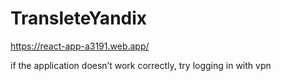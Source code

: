 # TransleteYandix
https://react-app-a3191.web.app/

if the application doesn’t work correctly, try logging in with vpn

